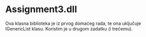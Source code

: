 # Assignment3.dll
Ova klasna biblioteka je iz prvog domaćeg rada, te ona uključuje IGenericList klasu. Koristim je u drugom zadatku (i trećemu).